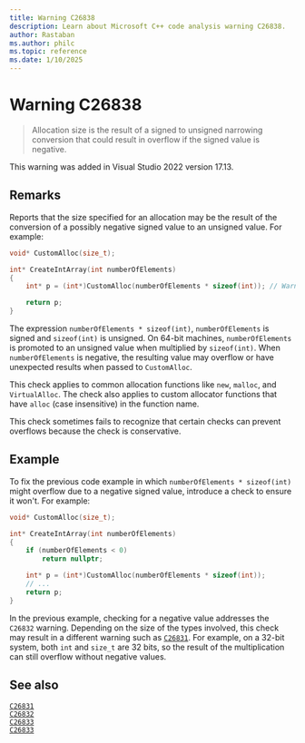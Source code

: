 ```yaml
---
title: Warning C26838
description: Learn about Microsoft C++ code analysis warning C26838.
author: Rastaban
ms.author: philc
ms.topic: reference
ms.date: 1/10/2025
---
```

# Warning C26838

> Allocation size is the result of a signed to unsigned narrowing conversion that could result in overflow if the signed value is negative.

This warning was added in Visual Studio 2022 version 17.13.

## Remarks

Reports that the size specified for an allocation may be the result of the conversion of a possibly negative signed value to an unsigned value. For example:

```cpp
void* CustomAlloc(size_t);

int* CreateIntArray(int numberOfElements)
{
    int* p = (int*)CustomAlloc(numberOfElements * sizeof(int)); // Warning: C26838

    return p;
}
```

The expression `numberOfElements * sizeof(int)`, `numberOfElements` is signed and `sizeof(int)` is unsigned. On 64-bit machines, `numberOfElements` is promoted to an unsigned value when multiplied
by `sizeof(int)`. When `numberOfElements` is negative, the resulting value may overflow or have unexpected results when passed to `CustomAlloc`.

This check applies to common allocation functions like `new`, `malloc`, and `VirtualAlloc`. The check also applies to custom allocator functions that have `alloc` (case insensitive) in the function name.

This check sometimes fails to recognize that certain checks can prevent overflows because the check is conservative.

## Example

To fix the previous code example in which `numberOfElements * sizeof(int)` might overflow due to a negative signed value, introduce a check to ensure it won't. For example:

```cpp
void* CustomAlloc(size_t);

int* CreateIntArray(int numberOfElements)
{
    if (numberOfElements < 0)
        return nullptr;

    int* p = (int*)CustomAlloc(numberOfElements * sizeof(int));
    // ...
    return p;
}
```

In the previous example, checking for a negative value addresses the `C26832` warning. Depending on the size of the types involved, this check may result in a different warning such as [`C26831`](c26831.md). For example, on a 32-bit system, both `int` and `size_t` are 32 bits, so the result of the multiplication can still overflow without negative values.

## See also

[`C26831`](c26831.md)\
[`C26832`](c26832.md)\
[`C26833`](c26833.md)\
[`C26833`](c26839.md)